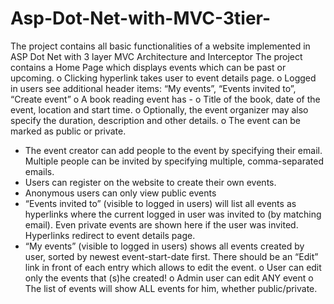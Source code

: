 # Asp-Dot-Net-with-MVC-3tier-
The project contains all basic functionalities  of a website implemented in ASP Dot Net with 3 layer MVC Architecture and Interceptor 
The project contains a Home Page which displays events which can be past or upcoming. 
o Clicking hyperlink takes user to event details page.
o Logged in users see additional header items: “My events”, “Events invited to”, “Create event”
o A book reading event has -
o Title of the book, date of the event, location and start time. 
o Optionally, the event organizer may also specify the duration, description and other details.
o The event can be marked as public or private.
-	The event creator can add people to the event by specifying their email. Multiple people can be invited by specifying multiple, comma-separated emails.
-	Users can register on the website to create their own events. 
-	Anonymous users can only view public events
-	“Events invited to” (visible to logged in users) will list all events as hyperlinks where the current logged in user was invited to (by matching email). Even private events are shown here if the user was invited. Hyperlinks redirect to event details page.
-	“My events” (visible to logged in users) shows all events created by user, sorted by newest event-start-date first. There should be an “Edit” link in front of each entry which allows to edit the event.
o	User can edit only the events that (s)he created!
o	Admin user can edit ANY event
o	The list of events will show ALL events for him, whether public/private.
